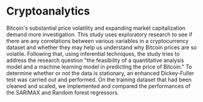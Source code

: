 # Cryptoanalytics
Bitcoin's substantial price volatility and expanding market capitalization demand more investigation. This study uses exploratory research to see if there are any correlations between various variables in a cryptocurrency dataset and whether they may help us understand why Bitcoin prices are so volatile. Following that, using inferential techniques, the study tries to address the research question "the feasibility of a quantitative analysis model and a machine learning model in predicting the price of Bitcoin."
To determine whether or not the data is stationary, an enhanced Dickey-Fuller test was carried out and performed. On the training dataset that had been cleaned and scaled, we implemented and compared the performances of the SARIMAX and Random forest regressors.
